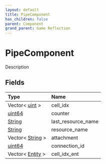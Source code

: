 ```yaml
---
layout: default
title: PipeComponent
has_children: false
parent: Component
grand_parent: Game Reflection
---
```

# PipeComponent
Description 

## Fields
| Type | Name |
|:-------------|:--------------|
| Vector< [uint](/game-reflection/components/uint.md) > | cell_idx |
| [uint64](/game-reflection/components/uint64.md) | counter |
| [String](/game-reflection/components/string.md) | last_resource_name |
| [String](/game-reflection/components/string.md) | resource_name |
| Vector< [String](/game-reflection/components/string.md) > | attachment |
| [uint64](/game-reflection/components/uint64.md) | connection_id |
| Vector< [Entity](/game-reflection/classes/entity.md) > | cell_idx_ent |
